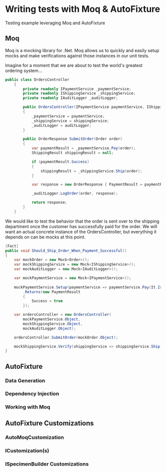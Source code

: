 # Writing tests with Moq & AutoFixture
Testing example leveraging Moq and AutoFixture

## Moq
Moq is a mocking library for .Net. Moq allows us to quickly and easily setup mocks and make verifications against those instances in our unit tests. 

Imagine for a moment that we are about to test the world's greatest ordering system...
```csharp
public class OrdersController
    {
        private readonly IPaymentService _paymentService;
        private readonly IShippingService _shippingService;
        private readonly IAuditLogger _auditLogger;

        public OrdersController(IPaymentService paymentService, IShippingService shippingService, IAuditLogger auditLogger)
        {
            _paymentService = paymentService;
            _shippingService = shippingService;
            _auditLogger = auditLogger;
        }

        public OrderResponse SubmitOrder(Order order)
        {
            var paymentResult = _paymentService.Pay(order);
            ShippingResult shippingResult = null;

            if (paymentResult.Success)
            {
                shippingResult = _shippingService.Ship(order);
            }

            var response = new OrderResponse { PaymentResult = paymentResult, ShippingResult = shippingResult };

            _auditLogger.LogOrder(order, response);

            return response;
        }
    }
```

We would like to test the behavior that the order is sent over to the shipping department once the customer has successfully paid for the order. We will want an actual concrete instance of the OrdersController, but everything it depends on can be mocks at this point.
```csharp 
[Fact]
public void Should_Ship_Order_When_Payment_Successful()
{
    var mockOrder = new Mock<Order>();
    var mockShippingService = new Mock<IShippingService>();
    var mockAuditLogger = new Mock<IAuditLogger>();

    var mockPaymentService = new Mock<IPaymentService>();
    
    mockPaymentService.Setup(paymentService => paymentService.Pay(It.IsAny<Order>()))
        .Returns(new PaymentResult 
        {
            Success = true 
        });

    var ordersController = new OrdersController(
        mockPaymentService.Object,
        mockShippingService.Object,
        mockAuditLogger.Object);

    ordersController.SubmitOrder(mockOrder.Object);

    mockShippingService.Verify(shippingService => shippingService.Ship(It.IsAny<Order>()), Times.Once);
}
```


## AutoFixture

### Data Generation

### Dependency Injection 

### Working with Moq

## AutoFixture Customizations

### AutoMoqCustomization

### ICustomization(s)

### ISpecimenBuilder Customizations

